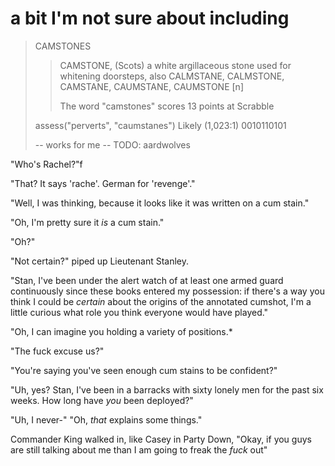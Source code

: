 # a bit I'm not sure about including

> CAMSTONES
>
> > CAMSTONE, (Scots) a white argillaceous stone used for whitening doorsteps, also CALMSTANE, CALMSTONE, CAMSTANE, CAUMSTANE, CAUMSTONE [n]
> >
> > The word "camstones" scores 13 points at Scrabble
>
> assess("perverts", "caumstanes")
> Likely (1,023:1) 0010110101
>
> -- works for me
> -- TODO: aardwolves

"Who's Rachel?"f

"That? It says 'rache'. German for 'revenge'."

"Well, I was thinking, because it looks like it was written on a cum stain."

"Oh, I'm pretty sure it *is* a cum stain."

"Oh?"

"Not certain?" piped up Lieutenant Stanley.

"Stan, I've been under the alert watch of at least one armed guard continuously since these books entered my possession: if there's a way you think I could be *certain* about the origins of the annotated cumshot, I'm a little curious what role you think everyone would have played."

"Oh, I can imagine you holding a variety of positions.*

"The fuck excuse us?"

"You're saying you've seen enough cum stains to be confident?"

"Uh, yes? Stan, I've been in a barracks with sixty lonely men for the past six weeks. How long have *you* been deployed?"

"Uh, I never-" "Oh, *that* explains some things."

Commander King walked in, like Casey in Party Down, "Okay, if you guys are still talking about me than I am going to freak the *fuck* out"
